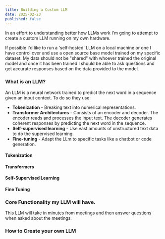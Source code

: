 ```yaml
---
title: Building a Custom LLM
date: 2025-02-23
published: false
---
```


In an effort to understanding better how LLMs work I'm going to attempt to create a custom LLM running on my own
hardware.

If possible I'd like to run a 'self-hosted' LLM on a local machine or one I have control over and use a open source
base model trained on my specific dataset. My data should not be "shared" with whoever trained the original model
and once it has been trained I should be able to ask questions and get accurate responses based on the data provided
to the model.

### What is an LLM?
An LLM is a neural network trained to predict the next word in a sequence given an input context. To do so they use:
* **Tokenization** - Breaking text into numerical representations.
* **Transformer Architectures** - Consists of an encoder and decoder. The encoder reads and processes the input text.
The decoder generates coherent responses by predicting the next word in the sequence.
* **Self-supervised learning** - Use vast amounts of unstructured text data to do the supervised learning.
* **Fine-tuning** - Adapt the LLm to specific tasks like a chatbot or code generation.
#### Tokenization
#### Transformers
#### Self-Supervised Learning
#### Fine Tuning

### Core Functionality my LLM will have.

This LLM will take in minutes from meetings and then answer questions when asked about the meetings.


### How to Create your own LLM
